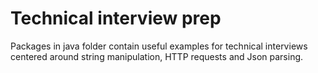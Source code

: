 # Technical interview prep
Packages in java folder contain useful examples for technical interviews centered around string manipulation, HTTP requests and Json parsing.